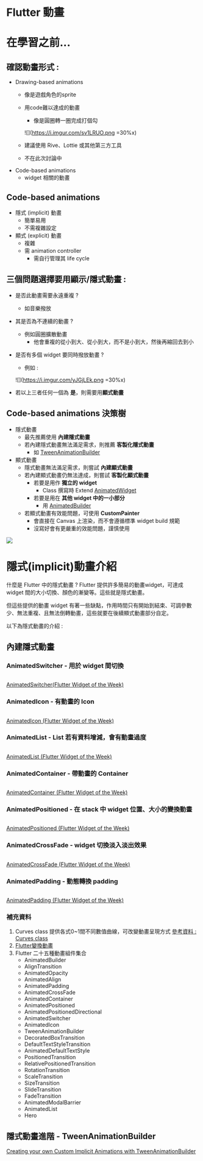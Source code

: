 Flutter 動畫
===

# 在學習之前...

## 確認動畫形式 : 
* Drawing-based animations
    * 像是遊戲角色的sprite 
    * 用code難以達成的動畫
        * 像是圓圈轉一圈完成打個勾

        ![](https://i.imgur.com/sv1LRUO.png =30%x)
    * 建議使用 Rive、Lottie 或其他第三方工具
    * 不在此次討論中
* Code-based animations
    * widget 相關的動畫


## Code-based animations
* 隱式 (implicit) 動畫
    * 簡單易用
    * 不需複雜設定
* 顯式 (explicit) 動畫
    * 複雜
    * 需 animation controller
        * 需自行管理其 life cycle

## 三個問題選擇要用顯示/隱式動畫 : 
* 是否此動畫需要永遠重複 ? 
    * 如音樂撥放
* 其是否為不連續的動畫 ?
    * 例如圓圈擴散動畫
        * 他會重複的從小到大、從小到大，而不是小到大，然後再縮回去到小 
* 是否有多個 widget 要同時撥放動畫 ? 
    * 例如 : 

    ![](https://i.imgur.com/yJGjLEk.png =30%x)
* 若以上三者任何一個為 **是**，則需要用**顯式動畫**

## Code-based animations 決策樹
* 隱式動畫
    * 最先推薦使用 **內建隱式動畫**
    * 若內建隱式動畫無法滿足需求，則推薦 **客製化隱式動畫**
        * 如 [TweenAnimationBuilder](https://www.youtube.com/watch?v=l9uHB8VXZOg&list=PLjxrf2q8roU23XGwz3Km7sQZFTdB996iG&index=66&ab_channel=Flutter)
* 顯式動畫
    * 隱式動畫無法滿足需求，則嘗試 **內建顯式動畫**
    * 若內建顯式動畫仍無法達成，則嘗試 **客製化顯式動畫**
        * 若要是用作 **獨立的 widget**
            * Class 撰寫時 Extend [AnimatedWidget](https://www.youtube.com/watch?v=LKKgYpC-EPQ&list=PLjxrf2q8roU23XGwz3Km7sQZFTdB996iG&index=81&ab_channel=Flutter)
        * 若要是用在 **其他 widget 中的一小部分**
            * 用 [AnimatedBuilder](https://www.youtube.com/watch?v=N-RiyZlv8v8&list=PLjxrf2q8roU23XGwz3Km7sQZFTdB996iG&index=29&ab_channel=Flutter)
    * 若顯式動畫有效能問題，可使用 **CustomPainter**
        * 會直接在 Canvas 上渲染，而不會遵循標準 widget build 規範
        * 沒寫好會有更嚴重的效能問題，謹慎使用

![](https://flutter.cn/assets/ui/animations/animation-decision-tree-cf57f0d6c1b6fd8e7ea512bd659c2f97a2f142f1137e89d1f67a5fbc1be9f2c3.png)


# 隱式(implicit)動畫介紹

什麼是 Flutter 中的隱式動畫 ? Flutter 提供許多簡易的動畫widget，可達成 widget 間的大小切換、顏色的漸變等。這些就是隱式動畫。

但這些提供的動畫 widget 有著一些缺點，作用時間只有開始到結束、可調參數少、無法重複、且無法倒轉動畫，這些就要在後續顯式動畫部分自定。

以下為隱式動畫的介紹 : 

## 內建隱式動畫
### AnimatedSwitcher - 用於 widget 間切換 

```java=

```

[AnimatedSwitcher(Flutter Widget of the Week)](https://www.youtube.com/watch?v=2W7POjFb88g&list=PLjxrf2q8roU23XGwz3Km7sQZFTdB996iG&index=45&ab_channel=Flutter)

### AnimatedIcon - 有動畫的 Icon

```java=

```

[AnimatedIcon (Flutter Widget of the Week)](https://www.youtube.com/watch?v=pJcbh8pbvJs&list=PLjxrf2q8roU23XGwz3Km7sQZFTdB996iG&index=39&ab_channel=Flutter)


### AnimatedList - List 若有資料增減，會有動畫過度

```java=

```

[AnimatedList (Flutter Widget of the Week)](https://www.youtube.com/watch?v=ZtfItHwFlZ8&list=PLjxrf2q8roU23XGwz3Km7sQZFTdB996iG&index=34&t=42s&ab_channel=Flutter)


### AnimatedContainer - 帶動畫的 Container

```java=

```

[AnimatedContainer (Flutter Widget of the Week)](https://www.youtube.com/watch?v=yI-8QHpGIP4&list=PLjxrf2q8roU23XGwz3Km7sQZFTdB996iG&index=6&ab_channel=GoogleDevelopers)


### AnimatedPositioned - 在 stack 中 widget 位置、大小的變換動畫

```java=

```


[AnimatedPositioned (Flutter Widget of the Week)](https://www.youtube.com/watch?v=hC3s2YdtWt8&list=PLjxrf2q8roU23XGwz3Km7sQZFTdB996iG&index=46&ab_channel=Flutter)


### AnimatedCrossFade - widget 切換淡入淡出效果

```java=

```

[AnimatedCrossFade (Flutter Widget of the Week)](https://www.youtube.com/watch?v=PGK2UUAyE54&list=PLjxrf2q8roU23XGwz3Km7sQZFTdB996iG&index=61&ab_channel=Flutter)


### AnimatedPadding - 動態轉換 padding

```java=

```

[AnimatedPadding (Flutter Widget of the Week)](https://www.youtube.com/watch?v=PY2m0fhGNz4&list=PLjxrf2q8roU23XGwz3Km7sQZFTdB996iG&index=48)


### 補充資料 
1. Curves class 提供各式0~1間不同數值曲線，可改變動畫呈現方式
[參考資料 : Curves class](https://api.flutter.dev/flutter/animation/Curves-class.html)
2. [Flutter變換動畫](https://codertw.com/%E7%A8%8B%E5%BC%8F%E8%AA%9E%E8%A8%80/715419/#outline__1)
3. Flutter 二十五種動畫組件集合
    * AnimatedBuilder
    * AlignTransition
    * AnimatedOpacity
    * AnimatedAlign
    * AnimatedPadding
    * AnimatedCrossFade
    * AnimatedContainer
    * AnimatedPositioned
    * AnimatedPositionedDirectional
    * AnimatedSwitcher
    * AnimatedIcon
    * TweenAnimationBuilder
    * DecoratedBoxTransition
    * DefaultTextStyleTransition
    * AnimatedDefaultTextStyle
    * PositionedTransition
    * RelativePositionedTransition
    * RotationTransition
    * ScaleTransition
    * SizeTransition
    * SlideTransition
    * FadeTransition
    * AnimatedModalBarrier
    * AnimatedList
    * Hero

## 隱式動畫進階 - TweenAnimationBuilder
[Creating your own Custom Implicit Animations with TweenAnimationBuilder](https://youtu.be/6KiPEqzJIKQ)